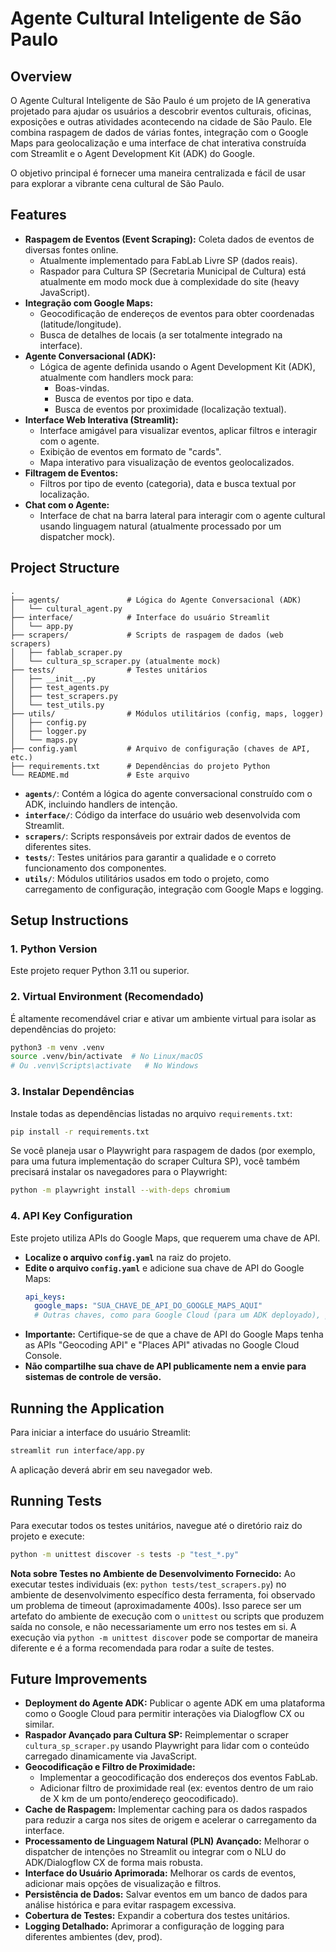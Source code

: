 # Agente Cultural Inteligente de São Paulo

## Overview

O Agente Cultural Inteligente de São Paulo é um projeto de IA generativa projetado para ajudar os usuários a descobrir eventos culturais, oficinas, exposições e outras atividades acontecendo na cidade de São Paulo. Ele combina raspagem de dados de várias fontes, integração com o Google Maps para geolocalização e uma interface de chat interativa construída com Streamlit e o Agent Development Kit (ADK) do Google.

O objetivo principal é fornecer uma maneira centralizada e fácil de usar para explorar a vibrante cena cultural de São Paulo.

## Features

- **Raspagem de Eventos (Event Scraping):** Coleta dados de eventos de diversas fontes online.
  - Atualmente implementado para FabLab Livre SP (dados reais).
  - Raspador para Cultura SP (Secretaria Municipal de Cultura) está atualmente em modo mock due à complexidade do site (heavy JavaScript).
- **Integração com Google Maps:**
  - Geocodificação de endereços de eventos para obter coordenadas (latitude/longitude).
  - Busca de detalhes de locais (a ser totalmente integrado na interface).
- **Agente Conversacional (ADK):**
  - Lógica de agente definida usando o Agent Development Kit (ADK), atualmente com handlers mock para:
    - Boas-vindas.
    - Busca de eventos por tipo e data.
    - Busca de eventos por proximidade (localização textual).
- **Interface Web Interativa (Streamlit):**
  - Interface amigável para visualizar eventos, aplicar filtros e interagir com o agente.
  - Exibição de eventos em formato de "cards".
  - Mapa interativo para visualização de eventos geolocalizados.
- **Filtragem de Eventos:**
  - Filtros por tipo de evento (categoria), data e busca textual por localização.
- **Chat com o Agente:**
  - Interface de chat na barra lateral para interagir com o agente cultural usando linguagem natural (atualmente processado por um dispatcher mock).

## Project Structure

```
.
├── agents/               # Lógica do Agente Conversacional (ADK)
│   └── cultural_agent.py
├── interface/            # Interface do usuário Streamlit
│   └── app.py
├── scrapers/             # Scripts de raspagem de dados (web scrapers)
│   ├── fablab_scraper.py
│   └── cultura_sp_scraper.py (atualmente mock)
├── tests/                # Testes unitários
│   ├── __init__.py
│   ├── test_agents.py
│   ├── test_scrapers.py
│   └── test_utils.py
├── utils/                # Módulos utilitários (config, maps, logger)
│   ├── config.py
│   ├── logger.py
│   └── maps.py
├── config.yaml           # Arquivo de configuração (chaves de API, etc.)
├── requirements.txt      # Dependências do projeto Python
└── README.md             # Este arquivo
```

- **`agents/`**: Contém a lógica do agente conversacional construído com o ADK, incluindo handlers de intenção.
- **`interface/`**: Código da interface do usuário web desenvolvida com Streamlit.
- **`scrapers/`**: Scripts responsáveis por extrair dados de eventos de diferentes sites.
- **`tests/`**: Testes unitários para garantir a qualidade e o correto funcionamento dos componentes.
- **`utils/`**: Módulos utilitários usados em todo o projeto, como carregamento de configuração, integração com Google Maps e logging.

## Setup Instructions

### 1. Python Version
Este projeto requer Python 3.11 ou superior.

### 2. Virtual Environment (Recomendado)
É altamente recomendável criar e ativar um ambiente virtual para isolar as dependências do projeto:
```bash
python3 -m venv .venv
source .venv/bin/activate  # No Linux/macOS
# Ou .venv\Scripts\activate   # No Windows
```

### 3. Instalar Dependências
Instale todas as dependências listadas no arquivo `requirements.txt`:
```bash
pip install -r requirements.txt
```
Se você planeja usar o Playwright para raspagem de dados (por exemplo, para uma futura implementação do scraper Cultura SP), você também precisará instalar os navegadores para o Playwright:
```bash
python -m playwright install --with-deps chromium
```

### 4. API Key Configuration
Este projeto utiliza APIs do Google Maps, que requerem uma chave de API.

- **Localize o arquivo `config.yaml`** na raiz do projeto.
- **Edite o arquivo `config.yaml`** e adicione sua chave de API do Google Maps:
  ```yaml
  api_keys:
    google_maps: "SUA_CHAVE_DE_API_DO_GOOGLE_MAPS_AQUI"
    # Outras chaves, como para Google Cloud (para um ADK deployado), podem ser adicionadas aqui.
  ```
- **Importante:** Certifique-se de que a chave de API do Google Maps tenha as APIs "Geocoding API" e "Places API" ativadas no Google Cloud Console.
- **Não compartilhe sua chave de API publicamente nem a envie para sistemas de controle de versão.**

## Running the Application

Para iniciar a interface do usuário Streamlit:
```bash
streamlit run interface/app.py
```
A aplicação deverá abrir em seu navegador web.

## Running Tests

Para executar todos os testes unitários, navegue até o diretório raiz do projeto e execute:
```bash
python -m unittest discover -s tests -p "test_*.py"
```

**Nota sobre Testes no Ambiente de Desenvolvimento Fornecido:**
Ao executar testes individuais (ex: `python tests/test_scrapers.py`) no ambiente de desenvolvimento específico desta ferramenta, foi observado um problema de timeout (aproximadamente 400s). Isso parece ser um artefato do ambiente de execução com o `unittest` ou scripts que produzem saída no console, e não necessariamente um erro nos testes em si. A execução via `python -m unittest discover` pode se comportar de maneira diferente e é a forma recomendada para rodar a suíte de testes.

## Future Improvements

- **Deployment do Agente ADK:** Publicar o agente ADK em uma plataforma como o Google Cloud para permitir interações via Dialogflow CX ou similar.
- **Raspador Avançado para Cultura SP:** Reimplementar o scraper `cultura_sp_scraper.py` usando Playwright para lidar com o conteúdo carregado dinamicamente via JavaScript.
- **Geocodificação e Filtro de Proximidade:**
    - Implementar a geocodificação dos endereços dos eventos FabLab.
    - Adicionar filtro de proximidade real (ex: eventos dentro de um raio de X km de um ponto/endereço geocodificado).
- **Cache de Raspagem:** Implementar caching para os dados raspados para reduzir a carga nos sites de origem e acelerar o carregamento da interface.
- **Processamento de Linguagem Natural (PLN) Avançado:** Melhorar o dispatcher de intenções no Streamlit ou integrar com o NLU do ADK/Dialogflow CX de forma mais robusta.
- **Interface do Usuário Aprimorada:** Melhorar os cards de eventos, adicionar mais opções de visualização e filtros.
- **Persistência de Dados:** Salvar eventos em um banco de dados para análise histórica e para evitar raspagem excessiva.
- **Cobertura de Testes:** Expandir a cobertura dos testes unitários.
- **Logging Detalhado:** Aprimorar a configuração de logging para diferentes ambientes (dev, prod).

```

